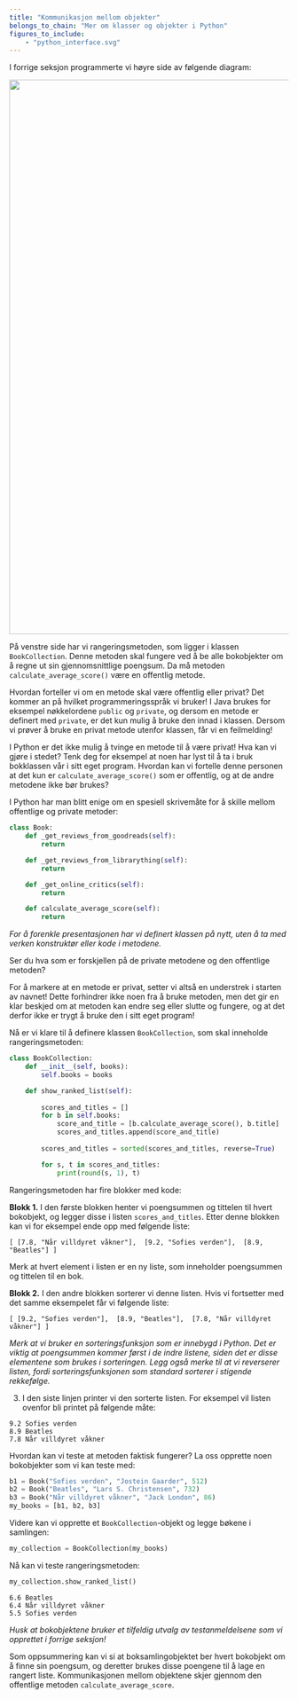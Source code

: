 ```yaml
---
title: "Kommunikasjon mellom objekter"
belongs_to_chain: "Mer om klasser og objekter i Python"
figures_to_include:
	- "python_interface.svg"
---
```


I forrige seksjon programmerte vi høyre side av følgende diagram: 

<img src="/media/markdowncontent/assosiated_files/python_interface.svg" width="1000">

På venstre side har vi rangeringsmetoden, som ligger i klassen `BookCollection`. Denne metoden skal fungere ved å be alle bokobjekter om å regne ut sin gjennomsnittlige poengsum. Da må metoden `calculate_average_score()` være en offentlig metode. 

Hvordan forteller vi om en metode skal være offentlig eller privat? Det kommer an på hvilket programmeringsspråk vi bruker! I Java brukes for eksempel nøkkelordene `public` og `private`, og dersom en metode er definert med `private`, er det kun mulig å bruke den innad i klassen. Dersom vi prøver å bruke en privat metode utenfor klassen, får vi en feilmelding!

I Python er det ikke mulig å tvinge en metode til å være privat! Hva kan vi gjøre i stedet? Tenk deg for eksempel at noen har lyst til å ta i bruk bokklassen vår i sitt eget program. Hvordan kan vi fortelle denne personen at det kun er `calculate_average_score()` som er offentlig, og at de andre metodene ikke bør brukes? 

I Python har man blitt enige om en spesiell skrivemåte for å skille mellom offentlige og private metoder:

```python
class Book: 
    def _get_reviews_from_goodreads(self):
    	return

    def _get_reviews_from_librarything(self):
    	return

    def _get_online_critics(self):
    	return

    def calculate_average_score(self):
        return
```

*For å forenkle presentasjonen har vi definert klassen på nytt, uten å ta med verken konstruktør eller kode i metodene.*

Ser du hva som er forskjellen på de private metodene og den offentlige metoden? 

For å markere at en metode er privat, setter vi altså en understrek i starten av navnet! Dette forhindrer ikke noen fra å bruke metoden, men det gir en klar beskjed om at metoden kan endre seg eller slutte og fungere, og at det derfor ikke er trygt å bruke den i sitt eget program!

Nå er vi klare til å definere klassen `BookCollection`, som skal inneholde rangeringsmetoden:


```python
class BookCollection: 
    def __init__(self, books):
        self.books = books

    def show_ranked_list(self):
        
        scores_and_titles = []
        for b in self.books: 
            score_and_title = [b.calculate_average_score(), b.title]
            scores_and_titles.append(score_and_title)
        
        scores_and_titles = sorted(scores_and_titles, reverse=True)

        for s, t in scores_and_titles:
            print(round(s, 1), t)
```

Rangeringsmetoden har fire blokker med kode: 

**Blokk 1.** I den første blokken henter vi poengsummen og tittelen til hvert bokobjekt, og legger disse i listen `scores_and_titles`. Etter denne blokken kan vi for eksempel ende opp med følgende liste:

```
[ [7.8, "Når villdyret våkner"],  [9.2, "Sofies verden"],  [8.9, "Beatles"] ]
```
Merk at hvert element i listen er en ny liste, som inneholder poengsummen og tittelen til en bok. 

**Blokk 2.** I den andre blokken sorterer vi denne listen. Hvis vi fortsetter med det samme eksempelet får vi følgende liste:

```
[ [9.2, "Sofies verden"],  [8.9, "Beatles"],  [7.8, "Når villdyret våkner"] ]
```
*Merk at vi bruker en sorteringsfunksjon som er innebygd i Python. Det er viktig at poengsummen kommer først i de indre listene, siden det er disse elementene som brukes i sorteringen. Legg også merke til at vi reverserer listen, fordi sorteringsfunksjonen som standard sorterer i stigende rekkefølge.*

3. I den siste linjen printer vi den sorterte listen. For eksempel vil listen ovenfor bli printet på følgende måte:

```
9.2 Sofies verden
8.9 Beatles
7.8 Når villdyret våkner
```

Hvordan kan vi teste at metoden faktisk fungerer? La oss opprette noen bokobjekter som vi kan teste med:


```python
b1 = Book("Sofies verden", "Jostein Gaarder", 512)
b2 = Book("Beatles", "Lars S. Christensen", 732)
b3 = Book("Når villdyret våkner", "Jack London", 86)
my_books = [b1, b2, b3]
```

Videre kan vi opprette et `BookCollection`-objekt og legge bøkene i samlingen: 


```python
my_collection = BookCollection(my_books)
```

Nå kan vi teste rangeringsmetoden:


```python
my_collection.show_ranked_list()
```

    6.6 Beatles
    6.4 Når villdyret våkner
    5.5 Sofies verden


*Husk at bokobjektene bruker et tilfeldig utvalg av testanmeldelsene som vi opprettet i forrige seksjon!*

Som oppsummering kan vi si at boksamlingobjektet ber hvert bokobjekt om å finne sin poengsum, og deretter brukes disse poengene til å lage en rangert liste. Kommunikasjonen mellom objektene skjer gjennom den offentlige metoden `calculate_average_score`. 

